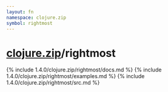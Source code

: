 ```yaml
---
layout: fn
namespace: clojure.zip
symbol: rightmost
---
```


# [clojure.zip](../)/rightmost

{% include 1.4.0/clojure.zip/rightmost/docs.md %}
{% include 1.4.0/clojure.zip/rightmost/examples.md %}
{% include 1.4.0/clojure.zip/rightmost/src.md %}


